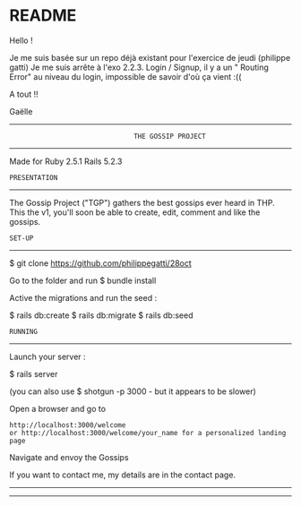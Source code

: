 # README

Hello !

Je me suis basée sur un repo déjà existant pour l'exercice de jeudi (philippe gatti)
Je me suis arrête à l'exo 2.2.3. Login / Signup, il y a un "
Routing Error" au niveau du login, impossible de savoir d'où ça vient :((

A tout !!

Gaëlle 


---------------------------------------------------------------------------------------------------------------------------------------------------------------------------------------
     						       THE GOSSIP PROJECT
---------------------------------------------------------------------------------------------------------------------------------------------------------------------------------------

Made for Ruby 2.5.1 Rails 5.2.3

    PRESENTATION
---------------------------------------------------------------------------------------------------------------------------------------------------------------------------------------

The Gossip Project ("TGP") gathers the best gossips ever heard in THP.
This the v1, you'll soon be able to create, edit, comment and like the gossips.


	SET-UP
---------------------------------------------------------------------------------------------------------------------------------------------------------------------------------------

$ git clone https://github.com/philippegatti/28oct

Go to the folder and run $ bundle install

Active the migrations and run the seed :

$ rails db:create
$ rails db:migrate
$ rails db:seed

	RUNNING
---------------------------------------------------------------------------------------------------------------------------------------------------------------------------------------

Launch your server :

$ rails server

(you can also use $ shotgun -p 3000 - but it appears to be slower)


Open a browser and go to

    http://localhost:3000/welcome
    or http://localhost:3000/welcome/your_name for a personalized landing page

Navigate and envoy the Gossips

If you want to contact me, my details are in the contact page.

---------------------------------------------------------------------------------------------------------------------------------------------------------------------------------------
---------------------------------------------------------------------------------------------------------------------------------------------------------------------------------------